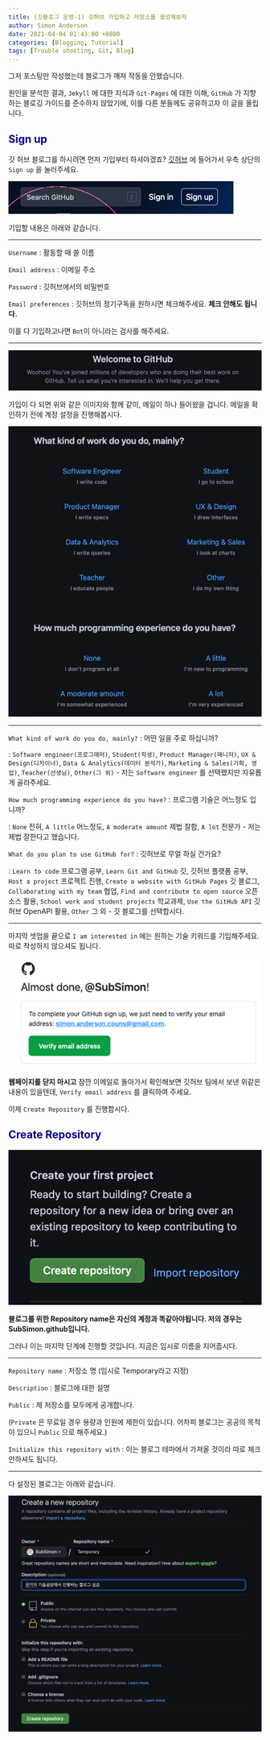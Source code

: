```yaml
---
title: (깃블로그 운영-1) 깃허브 가입하고 저장소를 생성해보자 
author: Simon Anderson
date: 2021-04-04 01:43:00 +0800
categories: [Blogging, Tutorial]
tags: [Trouble shooting, Git, Blog]
---
```




그저 포스팅만 작성했는데 블로그가 깨져 작동을 안했습니다.

 원인을 분석한 결과, `Jekyll` 에 대한 지식과 `Git-Pages` 에 대한 이해, `GitHub` 가 지향하는 블로깅 가이드를 준수하지 않았기에, 이를 다른 분들께도 공유하고자 이 글을 올립니다.

## <span style="color:darkblue">Sign up</span>

깃 허브 블로그를 하시려면 먼저 가입부터 하셔야겠죠? [깃허브](https://github.com) 에 들어가서 우측 상단의 `Sign up` 을 눌러주세요.

![img](/assets/img/blog/1_1.png)

기입할 내용은 아래와 같습니다.

---

`Username` : 활동할 때 쓸 이름

`Email address` : 이메일 주소

`Password` : 깃허브에서의 비밀번호

`Email preferences` : 깃허브의 정기구독을 원하시면 체크해주세요. **체크 안해도 됩니다.**



이를 다 기입하고나면 `Bot`이 아니라는 검사를 해주세요.

---

![img](/assets/img/blog/1_2.png)

가입이 다 되면 위와 같은 이미지와 함께 같이, 메일이 하나 들어왔을 겁니다. 메일을 확인하기 전에 계정 설정을 진행해봅시다.

![img](/assets/img/blog/1_4.png)

---

`What kind of work do you do, mainly?` : 어떤 일을 주로 하십니까?

: `Software engineer(프로그래머)`, `Student(학생)`, `Product Manager(매니저)`, `UX & Design(디자이너)`, `Data & Analytics(데이터 분석가)`, `Marketing & Sales(기획, 영업)`, `Teacher(선생님)`, `Other(그 외)` - 저는 `Software engineer` 를 선택했지만 자유롭게 골라주세요.

`How much programming experience do you have?` : 프로그램 기술은 어느정도 입니까?

: `None` 전혀, `A little` 어느정도, `A moderate amount` 제법 잘함, `A lot` 전문가 - 저는 제법 잘한다고 했습니다.

`What do you plan to use GitHub for?` : 깃허브로 무얼 하실 건가요?

: `Learn to code` 프로그램 공부, `Learn Git and GitHub` 깃, 깃허브 플랫폼 공부, `Host a project` 프로젝트 진행, `Create a website with GitHub Pages` 깃 블로그, `Collaborating with my team` 협업, `Find and contribute to open source` 오픈소스 활용, `School work and student projects` 학교과제, `Use the GitHub API` 깃허브 OpenAPI 활용, `Other` 그 외 - 깃 블로그를 선택합시다. 

---

마지막 셋업을 끝으로 `I am interested in` 에는 원하는 기술 키워드를 기입해주세요. 따로 작성하지 않으셔도 됩니다.



![img](/assets/img/blog/1_3.png)

**웹페이지를 닫지 마시고** 잠깐 이메일로 돌아가서 확인해보면 깃허브 팀에서 보낸 위같은 내용이 있을텐데, `Verify email address` 를 클릭하여 주세요.



이제 `Create Repository` 를 진행합시다.

## <span style="color:darkblue">Create Repository</span>

![img](/assets/img/blog/1_5.png)

**블로그를 위한 Repository name은 자신의 계정과 똑같아야됩니다. 저의 경우는 SubSimon.github입니다.**

그러나 이는 마지막 단계에 진행할 것입니다. 지금은 임시로 이름을 지어줍시다.

---

`Repository name` : 저장소 명 (임시로 Temporary라고 지정)

`Description` : 블로그에 대한 설명

`Public` : 제 저장소를 모두에게 공개합니다.

(`Private` 은 무료일 경우 용량과 인원에 제한이 있습니다. 어차피 블로그는 공공의 목적이 있으니 `Public` 으로 해주세요.)

`Initialize this repository with` : 이는 블로그 테마에서 가져올 것이라 따로 체크 안하셔도 됩니다.

---

다 설정된 블로그는 아래와 같습니다.

![img](/assets/img/blog/1_6.png)

